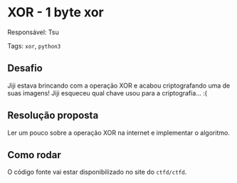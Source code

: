 # XOR - 1 byte xor

Responsável: Tsu

Tags: `xor`, `python3`

## Desafio

Jiji estava brincando com a operação XOR e acabou criptografando uma de suas imagens! Jiji esqueceu qual chave usou para a criptografia... :(

## Resolução proposta

Ler um pouco sobre a operação XOR na internet e implementar o algoritmo.

## Como rodar

O código fonte vai estar disponibilizado no site do `ctfd/ctfd`.
